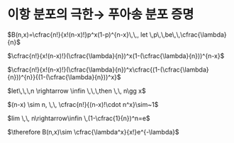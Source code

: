 # 이항 분포의 극한→ 푸아송 분포 증명

$B(n,x)=\cfrac{n!}{x!(n-x)!}p^x(1-p)^{n-x}\,\,, let \,p\,\,be\,\,\cfrac{\lambda}{n}$

$\cfrac{n!}{x!(n-x)!}(\cfrac{\lambda}{n})^x(1-(\cfrac{\lambda}{n}))^{n-x}$

$\cfrac{n!}{x!(n-x)!}(\cfrac{\lambda}{n})^x\cfrac{(1-(\cfrac{\lambda}{n}))^{n}}{(1-(\cfrac{\lambda}{n}))^x}$

$let\,\,\,n \rightarrow \infin \,\,\,then \,\, n\gg x$

$(n-x) \sim n, \,\, \cfrac{n!}{(n-x)!\cdot n^x}\sim~1$

$lim \,\, n\rightarrow\infin \,(1-\cfrac{1}{n})^n=e$

$\therefore B(n,x)\sim \cfrac{\lambda^x}{x!}e^{-\lambda}$
